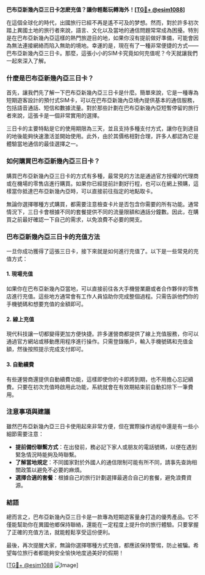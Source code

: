 **巴布亞新幾內亞三日卡怎麽充值？讓你輕鬆玩轉海外！[[TG💪+ @esim1088](https://t.me/s/esim1088)]**

在這個全球化的時代，出國旅行已經不再是遙不可及的梦想。然而，對於許多初次踏上異國土地的旅行者來說，語言、文化以及當地的通信問題常常成為困擾。特別是在巴布亞新幾內亞這樣的熱門旅遊目的地，如果你沒有提前做好準備，可能會因為無法連接網絡而陷入無助的境地。幸運的是，現在有了一種非常便捷的方式——巴布亞新幾內亞三日卡。那麼，這張小小的SIM卡究竟如何充值呢？今天就讓我們一起來深入了解。

### 什麼是巴布亞新幾內亞三日卡？

首先，讓我們先了解一下巴布亞新幾內亞三日卡是什麼。簡單來說，它是一種專為短期遊客設計的預付式SIM卡，可以在巴布亞新幾內亞境內提供基本的通信服務，包括語音通話、短信和數據流量。對於那些計劃在巴布亞新幾內亞短暫停留的旅行者來說，這張卡是一個非常實用的選擇。

三日卡的主要特點是它的使用期限為三天，並且支持多種支付方式，讓你在到達目的地後能夠快速激活並開始使用。此外，由於其價格相對合理，許多人都認為它是體驗當地通信的最佳選擇之一。

### 如何購買巴布亞新幾內亞三日卡？

購買巴布亞新幾內亞三日卡的方式有多種，最常見的方法是通過官方授權的代理商或在機場的零售店進行購買。如果你已經提前計劃好行程，也可以在網上預購，這樣當你抵達巴布亞新幾內亞時，可以直接前往指定的地點取卡。

無論你選擇哪種方式購買，都需要注意檢查卡片是否包含你需要的所有功能。通常情況下，三日卡會根據不同的套餐提供不同的流量限額和通話分鐘數。因此，在購買之前最好確認一下自己的需求，以免浪費不必要的開支。

### 巴布亞新幾內亞三日卡的充值方法

一旦你成功獲得了這張三日卡，接下來就是如何進行充值了。以下是一些常見的充值方式：

#### 1. **現場充值**
   如果你在巴布亞新幾內亞當地，可以直接前往各大手機營業廳或者合作夥伴的零售店進行充值。這些地方通常會有工作人員協助你完成整個過程。只需告訴他們你的手機號碼和想要充值的金額即可。

#### 2. **線上充值**
   現代科技讓一切都變得更加方便快捷。許多運營商都提供了線上充值服務，你可以通過官方網站或移動應用程序進行操作。只需登錄賬戶，輸入手機號碼和充值金額，然後按照提示完成支付即可。

#### 3. **自動續費**
   有些運營商還提供自動續費功能，這樣即使你的卡即將到期，也不用擔心忘記續費。只要在初次充值時啟用此功能，系統就會在有效期結束前自動扣除下一筆費用。

### 注意事項與建議

雖然巴布亞新幾內亞三日卡使用起來非常方便，但在實際操作過程中還是有一些小細節需要注意：

- **提前備份聯繫方式**：在出發前，務必記下家人或朋友的電話號碼，以便在遇到緊急情況時能夠及時聯繫。
- **了解當地規定**：不同國家對於外國人的通信限制可能有所不同，請事先查詢相關政策以避免不必要的麻煩。
- **選擇合適的套餐**：根據自己的旅行計劃選擇最適合自己的套餐，避免浪費資源。

### 結語

總而言之，巴布亞新幾內亞三日卡是一款專為短期遊客量身打造的優秀產品。它不僅能幫助你在異國他鄉保持聯絡，還能在一定程度上提升你的旅行體驗。只要掌握了正確的充值方法，就能輕鬆享受這份便利。

最後，再次提醒大家，無論你選擇哪種方式充值，都應該保持警惕，防止被騙。希望每位旅行者都能夠安全愉快地度過美好的假期！

[[TG💪+ @esim1088](https://t.me/s/esim1088) ![Image](https://i.postimg.cc/4NQfJmqS/Snipaste-2025-05-13-00-14-12.png)]